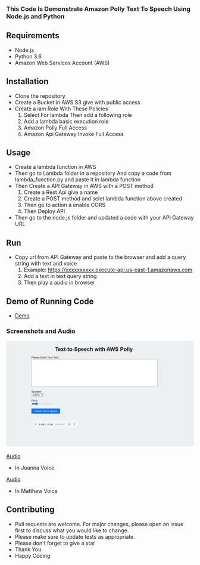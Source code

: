 ### This Code Is Demonstrate Amazon Polly Text To Speech Using Node.js and Python

## Requirements

- Node.js
- Python 3.6
- Amazon Web Services Account (AWS)

## Installation

- Clone the repository
- Create a Bucket in AWS S3 give with public access
- Create a iam Role With These Policies
  1. Select For lambda Then add a following role
  2. Add a lambda basic execution role
  3. Amazon Polly Full Access
  4. Amazon Api Gateway Invoke Full Access

## Usage

- Create a lambda function in AWS
- Then go to Lambda folder in a repository And copy a code from lambda_function.py and paste it in lambda function
- Then Create a API Gateway in AWS with a POST method
  1. Create a Rest Api give a name
  2. Create a POST method and selet lambda function above created
  3. Then go to action a enable CORS
  4. Then Deploy API
- Then go to the node.js folder and updated a code with your API Gateway URL

## Run

- Copy url from API Gateway and paste to the browser and add a query string with text and voice
  1. Example: https://xxxxxxxxxx.execute-api.us-east-1.amazonaws.com
  2. Add a text in text query string
  3. Then play a audio in browser

## Demo of Running Code

- [Demo](http://txt2speechbucket.s3-website.us-east-2.amazonaws.com/)

### Screenshots and Audio

![ScreenShot](Images/Screenshot%202023-09-07%20190640.png)

<!-- Add a audio of a project -->

[Audio](Audio/HelloWorld.mp3)

- In Joanna Voice

[Audio](Audio/HelloWorld1.mp3)

- In Matthew Voice

## Contributing

- Pull requests are welcome. For major changes, please open an issue first to discuss what you would like to change.
- Please make sure to update tests as appropriate.
- Please don't forget to give a star
- Thank You
- Happy Coding
